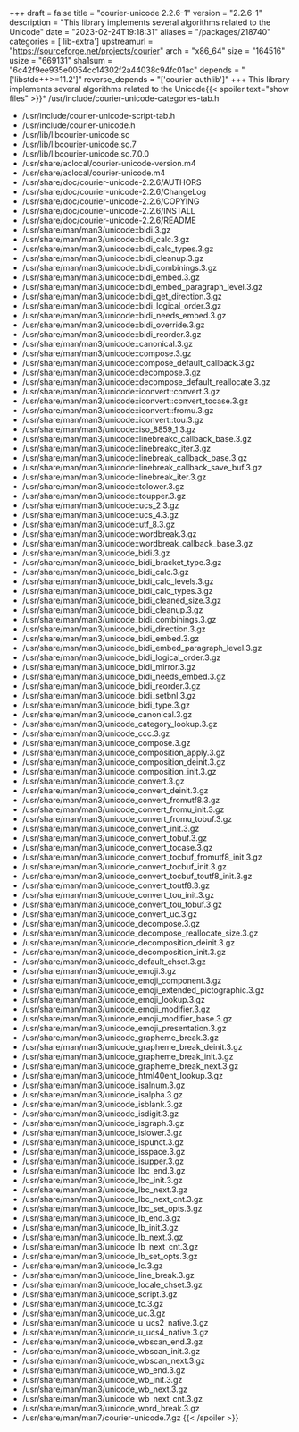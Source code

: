 +++
draft = false
title = "courier-unicode 2.2.6-1"
version = "2.2.6-1"
description = "This library implements several algorithms related to the Unicode"
date = "2023-02-24T19:18:31"
aliases = "/packages/218740"
categories = ['lib-extra']
upstreamurl = "https://sourceforge.net/projects/courier"
arch = "x86_64"
size = "164516"
usize = "669131"
sha1sum = "6c42f9ee935e0054cc14302f2a44038c94fc01ac"
depends = "['libstdc++>=11.2']"
reverse_depends = "['courier-authlib']"
+++
This library implements several algorithms related to the Unicode{{< spoiler text="show files" >}}* /usr/include/courier-unicode-categories-tab.h
* /usr/include/courier-unicode-script-tab.h
* /usr/include/courier-unicode.h
* /usr/lib/libcourier-unicode.so
* /usr/lib/libcourier-unicode.so.7
* /usr/lib/libcourier-unicode.so.7.0.0
* /usr/share/aclocal/courier-unicode-version.m4
* /usr/share/aclocal/courier-unicode.m4
* /usr/share/doc/courier-unicode-2.2.6/AUTHORS
* /usr/share/doc/courier-unicode-2.2.6/ChangeLog
* /usr/share/doc/courier-unicode-2.2.6/COPYING
* /usr/share/doc/courier-unicode-2.2.6/INSTALL
* /usr/share/doc/courier-unicode-2.2.6/README
* /usr/share/man/man3/unicode::bidi.3.gz
* /usr/share/man/man3/unicode::bidi_calc.3.gz
* /usr/share/man/man3/unicode::bidi_calc_types.3.gz
* /usr/share/man/man3/unicode::bidi_cleanup.3.gz
* /usr/share/man/man3/unicode::bidi_combinings.3.gz
* /usr/share/man/man3/unicode::bidi_embed.3.gz
* /usr/share/man/man3/unicode::bidi_embed_paragraph_level.3.gz
* /usr/share/man/man3/unicode::bidi_get_direction.3.gz
* /usr/share/man/man3/unicode::bidi_logical_order.3.gz
* /usr/share/man/man3/unicode::bidi_needs_embed.3.gz
* /usr/share/man/man3/unicode::bidi_override.3.gz
* /usr/share/man/man3/unicode::bidi_reorder.3.gz
* /usr/share/man/man3/unicode::canonical.3.gz
* /usr/share/man/man3/unicode::compose.3.gz
* /usr/share/man/man3/unicode::compose_default_callback.3.gz
* /usr/share/man/man3/unicode::decompose.3.gz
* /usr/share/man/man3/unicode::decompose_default_reallocate.3.gz
* /usr/share/man/man3/unicode::iconvert::convert.3.gz
* /usr/share/man/man3/unicode::iconvert::convert_tocase.3.gz
* /usr/share/man/man3/unicode::iconvert::fromu.3.gz
* /usr/share/man/man3/unicode::iconvert::tou.3.gz
* /usr/share/man/man3/unicode::iso_8859_1.3.gz
* /usr/share/man/man3/unicode::linebreakc_callback_base.3.gz
* /usr/share/man/man3/unicode::linebreakc_iter.3.gz
* /usr/share/man/man3/unicode::linebreak_callback_base.3.gz
* /usr/share/man/man3/unicode::linebreak_callback_save_buf.3.gz
* /usr/share/man/man3/unicode::linebreak_iter.3.gz
* /usr/share/man/man3/unicode::tolower.3.gz
* /usr/share/man/man3/unicode::toupper.3.gz
* /usr/share/man/man3/unicode::ucs_2.3.gz
* /usr/share/man/man3/unicode::ucs_4.3.gz
* /usr/share/man/man3/unicode::utf_8.3.gz
* /usr/share/man/man3/unicode::wordbreak.3.gz
* /usr/share/man/man3/unicode::wordbreak_callback_base.3.gz
* /usr/share/man/man3/unicode_bidi.3.gz
* /usr/share/man/man3/unicode_bidi_bracket_type.3.gz
* /usr/share/man/man3/unicode_bidi_calc.3.gz
* /usr/share/man/man3/unicode_bidi_calc_levels.3.gz
* /usr/share/man/man3/unicode_bidi_calc_types.3.gz
* /usr/share/man/man3/unicode_bidi_cleaned_size.3.gz
* /usr/share/man/man3/unicode_bidi_cleanup.3.gz
* /usr/share/man/man3/unicode_bidi_combinings.3.gz
* /usr/share/man/man3/unicode_bidi_direction.3.gz
* /usr/share/man/man3/unicode_bidi_embed.3.gz
* /usr/share/man/man3/unicode_bidi_embed_paragraph_level.3.gz
* /usr/share/man/man3/unicode_bidi_logical_order.3.gz
* /usr/share/man/man3/unicode_bidi_mirror.3.gz
* /usr/share/man/man3/unicode_bidi_needs_embed.3.gz
* /usr/share/man/man3/unicode_bidi_reorder.3.gz
* /usr/share/man/man3/unicode_bidi_setbnl.3.gz
* /usr/share/man/man3/unicode_bidi_type.3.gz
* /usr/share/man/man3/unicode_canonical.3.gz
* /usr/share/man/man3/unicode_category_lookup.3.gz
* /usr/share/man/man3/unicode_ccc.3.gz
* /usr/share/man/man3/unicode_compose.3.gz
* /usr/share/man/man3/unicode_composition_apply.3.gz
* /usr/share/man/man3/unicode_composition_deinit.3.gz
* /usr/share/man/man3/unicode_composition_init.3.gz
* /usr/share/man/man3/unicode_convert.3.gz
* /usr/share/man/man3/unicode_convert_deinit.3.gz
* /usr/share/man/man3/unicode_convert_fromutf8.3.gz
* /usr/share/man/man3/unicode_convert_fromu_init.3.gz
* /usr/share/man/man3/unicode_convert_fromu_tobuf.3.gz
* /usr/share/man/man3/unicode_convert_init.3.gz
* /usr/share/man/man3/unicode_convert_tobuf.3.gz
* /usr/share/man/man3/unicode_convert_tocase.3.gz
* /usr/share/man/man3/unicode_convert_tocbuf_fromutf8_init.3.gz
* /usr/share/man/man3/unicode_convert_tocbuf_init.3.gz
* /usr/share/man/man3/unicode_convert_tocbuf_toutf8_init.3.gz
* /usr/share/man/man3/unicode_convert_toutf8.3.gz
* /usr/share/man/man3/unicode_convert_tou_init.3.gz
* /usr/share/man/man3/unicode_convert_tou_tobuf.3.gz
* /usr/share/man/man3/unicode_convert_uc.3.gz
* /usr/share/man/man3/unicode_decompose.3.gz
* /usr/share/man/man3/unicode_decompose_reallocate_size.3.gz
* /usr/share/man/man3/unicode_decomposition_deinit.3.gz
* /usr/share/man/man3/unicode_decomposition_init.3.gz
* /usr/share/man/man3/unicode_default_chset.3.gz
* /usr/share/man/man3/unicode_emoji.3.gz
* /usr/share/man/man3/unicode_emoji_component.3.gz
* /usr/share/man/man3/unicode_emoji_extended_pictographic.3.gz
* /usr/share/man/man3/unicode_emoji_lookup.3.gz
* /usr/share/man/man3/unicode_emoji_modifier.3.gz
* /usr/share/man/man3/unicode_emoji_modifier_base.3.gz
* /usr/share/man/man3/unicode_emoji_presentation.3.gz
* /usr/share/man/man3/unicode_grapheme_break.3.gz
* /usr/share/man/man3/unicode_grapheme_break_deinit.3.gz
* /usr/share/man/man3/unicode_grapheme_break_init.3.gz
* /usr/share/man/man3/unicode_grapheme_break_next.3.gz
* /usr/share/man/man3/unicode_html40ent_lookup.3.gz
* /usr/share/man/man3/unicode_isalnum.3.gz
* /usr/share/man/man3/unicode_isalpha.3.gz
* /usr/share/man/man3/unicode_isblank.3.gz
* /usr/share/man/man3/unicode_isdigit.3.gz
* /usr/share/man/man3/unicode_isgraph.3.gz
* /usr/share/man/man3/unicode_islower.3.gz
* /usr/share/man/man3/unicode_ispunct.3.gz
* /usr/share/man/man3/unicode_isspace.3.gz
* /usr/share/man/man3/unicode_isupper.3.gz
* /usr/share/man/man3/unicode_lbc_end.3.gz
* /usr/share/man/man3/unicode_lbc_init.3.gz
* /usr/share/man/man3/unicode_lbc_next.3.gz
* /usr/share/man/man3/unicode_lbc_next_cnt.3.gz
* /usr/share/man/man3/unicode_lbc_set_opts.3.gz
* /usr/share/man/man3/unicode_lb_end.3.gz
* /usr/share/man/man3/unicode_lb_init.3.gz
* /usr/share/man/man3/unicode_lb_next.3.gz
* /usr/share/man/man3/unicode_lb_next_cnt.3.gz
* /usr/share/man/man3/unicode_lb_set_opts.3.gz
* /usr/share/man/man3/unicode_lc.3.gz
* /usr/share/man/man3/unicode_line_break.3.gz
* /usr/share/man/man3/unicode_locale_chset.3.gz
* /usr/share/man/man3/unicode_script.3.gz
* /usr/share/man/man3/unicode_tc.3.gz
* /usr/share/man/man3/unicode_uc.3.gz
* /usr/share/man/man3/unicode_u_ucs2_native.3.gz
* /usr/share/man/man3/unicode_u_ucs4_native.3.gz
* /usr/share/man/man3/unicode_wbscan_end.3.gz
* /usr/share/man/man3/unicode_wbscan_init.3.gz
* /usr/share/man/man3/unicode_wbscan_next.3.gz
* /usr/share/man/man3/unicode_wb_end.3.gz
* /usr/share/man/man3/unicode_wb_init.3.gz
* /usr/share/man/man3/unicode_wb_next.3.gz
* /usr/share/man/man3/unicode_wb_next_cnt.3.gz
* /usr/share/man/man3/unicode_word_break.3.gz
* /usr/share/man/man7/courier-unicode.7.gz
{{< /spoiler >}}